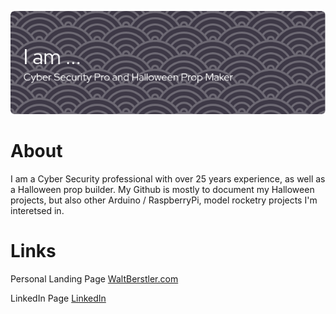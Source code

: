 ![Header pic](https://github.com/demonbrew/demonbrew/blob/main/assets/github-header-image.png)

# About
I am a Cyber Security professional with over 25 years experience, as well as a Halloween prop builder. My Github is mostly to document my Halloween projects, but also other Arduino / RaspberryPi, model rocketry projects I'm interetsed in.

# Links
Personal Landing Page [WaltBerstler.com](https://waltberstler.com)

LinkedIn Page [LinkedIn]([https://www.linkedin.com/in/wberstler/)
